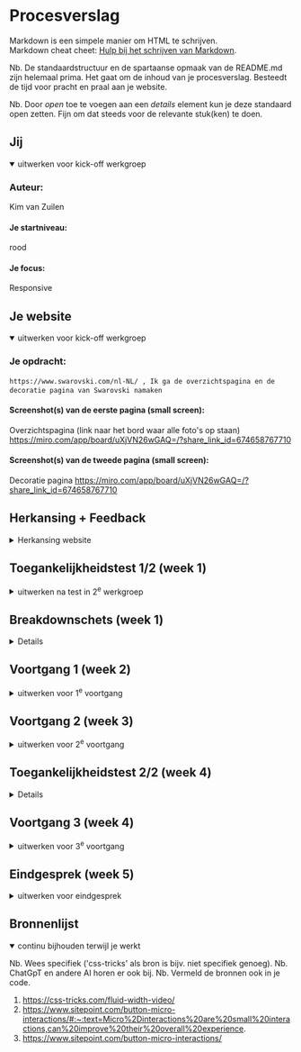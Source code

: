 # Procesverslag
Markdown is een simpele manier om HTML te schrijven.  
Markdown cheat cheet: [Hulp bij het schrijven van Markdown](https://github.com/adam-p/markdown-here/wiki/Markdown-Cheatsheet).

Nb. De standaardstructuur en de spartaanse opmaak van de README.md zijn helemaal prima. Het gaat om de inhoud van je procesverslag. Besteedt de tijd voor pracht en praal aan je website.

Nb. Door *open* toe te voegen aan een *details* element kun je deze standaard open zetten. Fijn om dat steeds voor de relevante stuk(ken) te doen.





## Jij

<details open>
  <summary>uitwerken voor kick-off werkgroep</summary>

  ### Auteur:
  Kim van Zuilen

  #### Je startniveau:
  rood

  #### Je focus:
  Responsive
 
</details>





## Je website

<details open>
  <summary>uitwerken voor kick-off werkgroep</summary>

  ### Je opdracht:
    https://www.swarovski.com/nl-NL/ , Ik ga de overzichtspagina en de decoratie pagina van Swarovski namaken

  #### Screenshot(s) van de eerste pagina (small screen): 
 Overzichtspagina (link naar het bord waar alle foto's op staan)
 https://miro.com/app/board/uXjVN26wGAQ=/?share_link_id=674658767710

  #### Screenshot(s) van de tweede pagina (small screen):
  Decoratie pagina
 https://miro.com/app/board/uXjVN26wGAQ=/?share_link_id=674658767710
 
</details>


## Herkansing + Feedback

<details>
  <summary>Herkansing website </summary>

    ### herkansing
    Voor mijn herkansing ben ik helemaal opnieuw begonnen. Ik had namelijk mijn website gekozen in de tijd dat kerst zou gaan komen, waardoor de styling van mijn website hierdoor was aangepast. Ook had ik een samenwerking uitgekozen van Skims die aan het eind van het vak ook niet meer liep.
    
    Hierdoor heb ik ervoor gekozen om uiteindelijk mijn aandacht te schenken aan een ander vak en met een schone lei te beginnen aan de herkansing. Voor deze herkansing heb ik 2 pagina's gekozen die van styling en functies hetzelfde zijn als de vorige. 
    
    Reden voor het veranderen van keuze tussen de planes. Ik kwam er snel achter dat ik eigenlijk onbewust al bezig was met het maken een responsive website. Maar omdat ik in het begin een surface plan website heb ik gekozen, was ik erg veel tijd kwijt aan het toevoegen van elementen. Voor deze herkansing heb ik er dus voor gekozen om nu de responsive (kant) te kiezen. 
    
</details>

## Toegankelijkheidstest 1/2 (week 1)

<details>
  <summary>uitwerken na test in 2<sup>e</sup> werkgroep</summary>

  ### Bevindingen Vóór de herkansing
  <img src="readme-images/Wcag-checklist1.png" width="375px" alt="WCAG checklist 1">
  > de hele lijst van bevindingen staat bij toegankelijkheidstest 2! :)
    
  Lijst met je bevindingen die in de test naar voren kwamen:
  - Veel foto's worden niet benoemd als foto's maar als links, zie voorbeeld; 
  - Soms worden er andere kopjes door elkaar gehaald met de H2 en H3
  - Bij foto's worden er geen beschrijvingen gezet. De foto's worden ook niet gezien als foto's maar als links.
  - Sommige stukken tekst worden niet beschreven als paragrafen,p, maar als #text
  

    ### Bevindingen herkansing
    Voor mijn herkansing gebruik ik dezelfde website alleen verschillende slides van de website. Aangezien de thema's zijn veranderd. Ondanks ik ben verandert van pagina's komen de bevindingen van de toegankelijkheidstest wel overeen omdat de fouten die zij maken voor het opstellen van de website overal hetzelfde zijn. Dus zijn de bevindingen nog steeds geldig.
</details>


## Breakdownschets (week 1)

<details>

  <img src="readme-images/1.png" width="375px" alt="breakdown + responsive schermen">
    <img src="readme-images/2.png" width="375px" alt="breakdown + responsive schermen">
      <img src="readme-images/3.png" width="375px" alt="breakdown + responsive schermen">
        <img src="readme-images/4.png" width="375px" alt="breakdown + responsive schermen">
          <img src="readme-images/5.png" width="375px" alt="breakdown + responsive schermen">
            <img src="readme-images/6.png" width="375px" alt="breakdown + responsive schermen">
              <img src="readme-images/7.png" width="375px" alt="breakdown + responsive schermen">
                <img src="readme-images/8.png" width="375px" alt="breakdown + responsive schermen">
                  <img src="readme-images/9.png" width="375px" alt="breakdown + responsive schermen">
                  <img src="readme-images/10.png" width="375px" alt="breakdown + responsive schermen">
                    <img src="readme-images/11.png" width="375px" alt="breakdown + responsive schermen">
                      <img src="readme-images/12.png" width="375px" alt="breakdown + responsive schermen">
                        <img src="readme-images/13.png" width="375px" alt="breakdown + responsive schermen">
                          <img src="readme-images/14.png" width="375px" alt="breakdown + responsive schermen">
                            <img src="readme-images/15.png" width="375px" alt="breakdown + responsive schermen">
                              <img src="readme-images/16.png" width="375px" alt="breakdown + responsive schermen">
                                <img src="readme-images/17.png" width="375px" alt="breakdown + responsive schermen">
</details>



## Voortgang 1 (week 2)

<details>
  <summary>uitwerken voor 1<sup>e</sup> voortgang</summary>
  
### Herkansing vooruitgang
    Als eerst ben ik goed gaan kijken naar mijn website en ik kwam er al snel achter dat het een beter besluit zou zijn om helemaal opnieuw te beginnen. Er waren namelijk een paar dingen die echt beter hadden gekund.
    
    - informatie beter verzamelen 
    - foto's beter benoemen
    - meer informatie zoeken over hoe je bepaalde code moet schrijven inplaats van proberen
    
### Vooruitgang week 1 
Ik ben dit project begonnen met een cursus volgen online voor responsive design. Ik ben niet ervaren met coderen dus vond ik dit handig om te doen. Ik heb dit gedaan op de website Codecademy. Nadat ik de cursus heb afgerond, ben ik begonnen met de website. Ik heb eerst alle Html code geschreven van beide pagina's. Daarna ben ik de css gaan schrijven voor de allergrootste grootte van de pagina's. 

  ### Stand van zaken
  Hier dit ging goed & dit was lastig (neem ook screenshots op van delen van je website en code)
   
  Ik heb gemerkt bij het maken van de oefeningen in les dat ik grid nog wel lastig vindt. Ook vind ik het lastig om te beslissen wanneer je een div, een class of een span nodig hebt, aangezien de code van de website van Swarovski alleen maar daar uit bestaat. Dus voor nu heb ik alle content erin gezet en een paar div met span (alleen voor bepaalde artikelen). 
  Veel foto's waren links, dus deze heb ik ook in de code gezet. Ik liep wel  tegen 1 ding aan > Als je een foto download van de website komt het als een .avif bestand eruit en die wordt niet herkend dus ik heb alle foto's als png moeten omzetten. Ook had ik eerst alle foto's in 1 de map images, maar nu heb ik die wel opgedeeld in verschillende onderwerpen: 
  - kim-kardashain
  - ornaments
  - sieraden
  - kleding 
  - overige foto's

  
  ### 24 november - Eerste feedback 
  1) Breakdown : Niet alle elementen zijn uitgebreid beschreven. Dit houdt in ;
  - in de header staan icoontjes van een winkelmandje > deze heb ik alleen aangegeven als een icoon, maar het is een button  met een image. 
  Ook had ik in mijn vorige breakdown geen articles of sections genoemd, dus dit moet ook nog gedaan worden. 
  
  2) De html code : Zoals hierboven vermeld, had ik nog geen gebruik gemaakt van articles of sections dus deze moet ik erin zetten. Ook het gebruik van 
  de headings moeten aangepast worden > Let op H2 & H3.
  Bij de beschrijvingen van kleding > 30% korting, 3 kleuren > had ik gebruik gemaakt van spans, maar ik kan hiervoor ook p gebruiken. 
  

</details>





## Voortgang 2 (week 3)

<details>
  <summary>uitwerken voor 2<sup>e</sup> voortgang</summary>

 ### Stand van zaken (herkansing)
 ### Vooruitgang week 2
In week 2 heb ik de css afgemaakt en ben ik mij gaan richten op het responsive maken. Dit was toch iets lastiger dan gedacht, aangezien bij de cursus je 1 onderdeel had dat je moest stylen, maar dat is in de werkelijkheid anders. Ik heb hier veel mee lopen experimenteren en oefenen en uiteindelijk is het mij gelukt om het repsonsive te maken. 

1 ding waar ik tegen aanliep bij het schrijven van de code waren de grootte van de images. Alle foto's van swarovski staan in een avif bestand. Een avif bestand is een andere methode om foto's en video's op te slaan. Deze methode zorgt voor een goede kwaliteit, maar ik wist niet of ik dit kon gebruiken. 

Wel ben ik erg trots op hoe ik dit proces heb aangepakt. Het was geen makkelijke route die ik heb genomen voor dit vak, maar ben zeker gegroeid in het proces en durf wel te zeggen dat ik trots ben op mijn werk. Ik had namelijk nooit gedacht dat ik zoiets kon gaan maken in jaar 2!!! :)

  ### Stand van zaken (voor herkansing)
  Deze week was voor mij geen goede week. Het coderen met Css ging niet bepaald goed.
  Na de feedback van week 1 was ik er van overtuigd dat alles wel ging lukken alleen nadat ik de Html code allemaal had opgeschreven, liep ik tegen een muur aan. 
  Niet omdat de code fout was, maar omdat ik het allemaal zo was. Waar moest ik beginnen?  Ik ben toen begonnen met de inhoud van de website, maar ik kwam er al snel achter dat dit niet ging. 
  Ook moest al mijn kennis weer opgefrist worden wat mij veel tijd heeft gekost. 
  

  ### Belangrijke ontdekkingen deze week
  Wat ik uiteindelijk deze week heb gedaan is:
  - navigatiebar gemaakt 
  - foto's allemaal opgeslagen in png bestand + juiste formaat (bijna allemaal)
  - feedback verwerkt van vorige week
  - juiste vervanging gevonden voor de font-family
</details>





## Toegankelijkheidstest 2/2 (week 4)

<details>
    <img src="readme-images/wcag2.1.png" width="375px" alt="breakdown + responsive schermen">
        <img src="readme-images/wcag2.2.png" width="375px" alt="breakdown + responsive schermen">
            <img src="readme-images/wcag2.3.png" width="375px" alt="breakdown + responsive schermen">
                <img src="readme-images/wcag2.4.png" width="375px" alt="breakdown + responsive schermen">
                    <img src="readme-images/wcag2.5.png" width="375px" alt="breakdown + responsive schermen">

  ### Bevindingen
  Lijst met je bevindingen die in de test naar voren kwamen (geef ook aan wat er verbeterd is):
  Er zijn veel dingen verbeterd! Ik heb de foto's beschrijvingen gegeven. Ik heb geod gebruik gemaakt van de kopjes. Ik heb rekening gehouden met dat mensen videos willen stoppen, dus dat is mogelijk. Ik heb gebruik gemaakt van lists. Ik was vorige keer bij de toegankelijkheidstest helemaal niet ver, dus mijn test was toen alleen maar nee. Gelukkig is dat nu veranderd :)
</details>





## Voortgang 3 (week 4)

<details>
  <summary>uitwerken voor 3<sup>e</sup> voortgang</summary>

  ### Stand van zaken
  Ik liep aan het einde tegen heel wat dingen aan:
  1) Ik heb bepaalde secties met daarin artikelen, maar voor de responsive deisgn worden deze artikelen kleiner naarmate je het scherm kleiner maakt. Voor de derde grootte van het scherm verandert de grote van het responsive design niet meer. Ik weet ook niet hoe ik dit moet oplossen.
  2) Ik had erg veel moeite met tekst over een video heenkrijgen. Dit is mij uiteindelijk gelukt toen ik gebruik ging maken van z-index. Met z-index kun je de items naar voren selecteren of naar achteren. Ik heb dit op deze manier opgelost.
  
  
  3) Video van marvel bij disney op de decoratie pagina was heel lastig om goed te plaatsen in de website. Het filmpje is erg groot en niet goed geschaald. Hierdoor is het een uitdaging om de width 100% te maken maar dat de hoogte niet ook 100% is. Ik heb hier veel mee lopen struggelen en uiteindelijk is het mij gelukt om in de video tag > controls height , neer te zetten. Wel is daardoor een deel van de video ingezoomed. 
  
  Dit is uiteindelijk wel opgelost 
  
  
  4) De footer verandert als het scherm kleiner wordt. Dit moet ik nog gaan oplossen 
  
      <img src="readme-images/vergelijking1.png" width="375px" alt="breakdown + responsive schermen">

</details>



## Eindgesprek (week 5)

<details>
  <summary>uitwerken voor eindgesprek</summary>

  ### Je uitkomst - karakteristiek screenshots:
      <img src="readme-images/decoratie-overview" width="375px" alt="decoratie pagina's">
            <img src="readme-images/overzichtspagina-overview.png" width="375px" alt="overzichts pagina's">


  ### Dit ging goed/Heb ik geleerd: 
  Korte omschrijving met plaatjes
  
  
  ik heb geleerd hoe ik een video als achtergrond kan plaatsen
  <img src="readme-images/video-gelukt.png" width="375px" alt="overzichts pagina's">

  ik hbe geleerd hoe ik dingen responsive maak
<img src="readme-images/responsive-gelukt.png" width="375px" alt="overzichts pagina's">

  ik heb geleerd hoe ik een micro interactie maak
  <img src="readme-images/micro-interaction-gelukt.png" width="375px" alt="overzichts pagina's">

  ik ben beter geworden in de styling van css
  ik begrijp de indelingen in html beter


  ### Dit was lastig/Is niet gelukt:
  
  Ik ben er niet goed bij stilgestaan dat swarovski toch een best lastige website is om responsive te maken omdat ze het hebben ingedeeld in 4 groottes.
  Hierdoor liep ik soms een beetje vast 
  
  wat niet is gelukt

1) navigatie helemaal responsive > het is mij gelukt om het wel responsive te maken alleen ik kreeg het hamburger menu er niet in zonder dat de list te zien was en dit kreeg ik niet weggewerkt. 
  <img src="readme-images/navigatie-nietgelukt.png" width="375px" alt="overzichts pagina's">


2) footer > de tekst klapt uiteindelijk in alleen dit was nog iets te ver gezocht voor mij
  <img src="readme-images/vergelijking1.png" width="375px" alt="overzichts pagina's">
  
  
3) bij sommige artikelen kreeg ik het niet 100% perfect, maar ik heb mijn best gedaan :)
  <img src="readme-images/niet-gelukt.png" width="375px" alt="overzichts pagina's">


  
  

</details>





## Bronnenlijst

<details open>
  <summary>continu bijhouden terwijl je werkt</summary>

  Nb. Wees specifiek ('css-tricks' als bron is bijv. niet specifiek genoeg). 
  Nb. ChatGpT en andere AI horen er ook bij.
  Nb. Vermeld de bronnen ook in je code.

  1. https://css-tricks.com/fluid-width-video/
  2. https://www.sitepoint.com/button-micro-interactions/#:~:text=Micro%2Dinteractions%20are%20small%20interactions,can%20improve%20their%20overall%20experience.
  3. https://www.sitepoint.com/button-micro-interactions/

</details>
